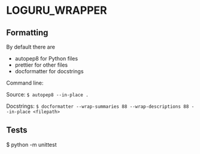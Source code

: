 # LOGURU_WRAPPER

## Formatting

By default there are

-   autopep8 for Python files
-   prettier for other files
-   docformatter for docstrings

Command line:

Source:
`$ autopep8 --in-place .`

Docstrings:
`$ docformatter --wrap-summaries 88 --wrap-descriptions 88 --in-place <filepath>`

## Tests

$ python -m unittest